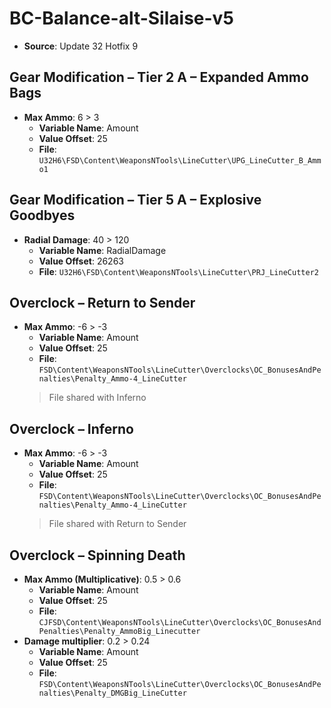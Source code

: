 # BC-Balance-alt-Silaise-v5
* **Source**: Update 32 Hotfix 9

## Gear Modification – Tier 2 A – Expanded Ammo Bags
* **Max Ammo**: 6 > 3
  * **Variable Name**: Amount
  * **Value Offset**: 25
  * **File**: `U32H6\FSD\Content\WeaponsNTools\LineCutter\UPG_LineCutter_B_Ammo1`

## Gear Modification – Tier 5 A – Explosive Goodbyes
* **Radial Damage**: 40 > 120
  * **Variable Name**: RadialDamage
  * **Value Offset**: 26263
  * **File**: `U32H6\FSD\Content\WeaponsNTools\LineCutter\PRJ_LineCutter2`

## Overclock – Return to Sender
* **Max Ammo**: -6 > -3
  * **Variable Name**: Amount
  * **Value Offset**: 25
  * **File**: `FSD\Content\WeaponsNTools\LineCutter\Overclocks\OC_BonusesAndPenalties\Penalty_Ammo-4_LineCutter`
  > File shared with Inferno

## Overclock – Inferno
* **Max Ammo**: -6 > -3
  * **Variable Name**: Amount
  * **Value Offset**: 25
  * **File**: `FSD\Content\WeaponsNTools\LineCutter\Overclocks\OC_BonusesAndPenalties\Penalty_Ammo-4_LineCutter`
  > File shared with Return to Sender

## Overclock – Spinning Death
* **Max Ammo (Multiplicative)**: 0.5 > 0.6
  * **Variable Name**: Amount
  * **Value Offset**: 25
  * **File**: `CJFSD\Content\WeaponsNTools\LineCutter\Overclocks\OC_BonusesAndPenalties\Penalty_AmmoBig_Linecutter`
* **Damage multiplier**: 0.2 > 0.24
  * **Variable Name**: Amount
  * **Value Offset**: 25
  * **File**: `FSD\Content\WeaponsNTools\LineCutter\Overclocks\OC_BonusesAndPenalties\Penalty_DMGBig_LineCutter`
